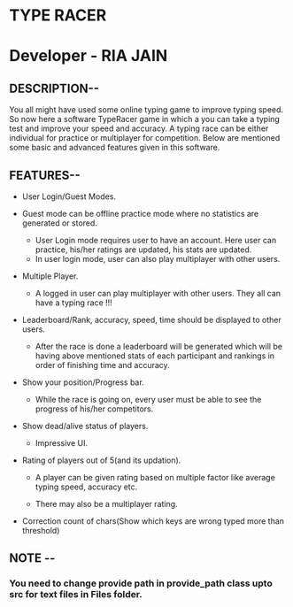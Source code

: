 # TYPE RACER
# Developer - RIA JAIN
## DESCRIPTION--

  You all might have used some online typing game to improve typing speed. So now here a software 
  TypeRacer game in which a you can take a typing test and improve your speed and accuracy. A typing 
  race can be either individual for practice or multiplayer for competition. Below are mentioned some 
  basic and advanced features given in this software.

## FEATURES--
 - User Login/Guest Modes.
  - Guest mode can be offline practice mode where no statistics are
	generated or stored.
	- User Login mode requires user to have an account. Here user can
	practice, his/her ratings are updated, his stats are updated.
	- In user login mode, user can also play multiplayer with other users.
	
- Multiple Player.
	
	- A logged in user can play multiplayer with other users. They all can
	have a typing race !!!
	
- Leaderboard/Rank, accuracy, speed, time should be displayed to other users.
	
	- After the race is done a leaderboard will be generated which will be
	having above mentioned stats of each participant and rankings in order
	of finishing time and accuracy.
	
- Show your position/Progress bar.
	
	- While the race is going on, every user must be able to see the progress
	of his/her competitors.
	
- Show dead/alive status of players.
	
	- Impressive UI.
	
- Rating of players out of 5(and its updation).
	
	- A player can be given rating based on multiple factor like average
	typing speed, accuracy etc.
	
  - There may also be a multiplayer rating.
	
- Correction count of chars(Show which keys are wrong typed more than
	threshold)
	
## NOTE --
   
  ### You need to change provide path in provide_path class upto src for text files in Files folder.
